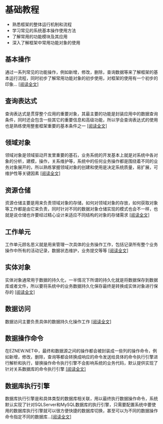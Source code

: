 # 基础教程

+ 熟悉框架的整体运行机制和流程
+ 学习常见的系统基本操作使用方法
+ 了解常用的功能模块及其应用
+ 深入了解框架中常用功能对象的使用

## 基本操作

通过一系列常见的功能操作，例如新增，修改，删除，查询数据等来了解框架的基本运行流程，同时初步了解常用功能对象的初步使用，对框架的使用有一个初步的印象... [[阅读全文]](basicoperation)

## 查询表达式

查询表达式是贯穿整个应用的重要对象，其最主要的功能是封装应用中的数据查询条件，同时还会包含一些其它的重要信息和高级功能，所以学会查询表达式的使用也是熟练使用整套框架重要的基本条件之一 [[阅读全文]](basicoperation)

## 领域对象

领域对象是领域驱动开发里重要的基石，业务系统的开发基本上就是对系统中各对象的分析，建模，操作，关系维护等，系统中的任何业务操作都是围绕着不同的业务对象展开的，所以熟练掌握领域对象的创建和使用是决定系统质量，易扩展，可维护性等关键因素 [[阅读全文]](basicoperation)

## 资源仓储

资源仓储主要是用来负责领域对象的存储，如何对领域对象的存放，如何获取对象等工作都是由它来负责，同时针对不同的数据对象仓储实现的模式也会不一样，也就是说仓储也许要经过精心设计来适应不同结构的对象的存储需求 [[阅读全文]](basicoperation)

## 工作单元

工作单元顾名思义就是用来管理一次具体的业务操作工作，包括记录所有整个业务操作中所有的活动记录，数据状态维护，业务提交等等 [[阅读全文]](basicoperation)

## 实体对象

实体对象通常用于数据的持久化，一半情况下所谓的持久化就是将数据保存到数据库或者文件，所以要将系统中的业务数据持久化保存最终是转换成实体对象进行保存的 [[阅读全文]](basicoperation)

## 数据访问

数据访问主要负责具体的数据持久化操作工作 [[阅读全文]](basicoperation)

## 数据操作命令

在EZNEW.NET中，最终和数据源之间的操作都会被封装成一些列的操作命令，例如新增，修改，删除，查询等都会转换成响应的命令发送给具体的命令执行引擎进行解析和执行，替换操作命令执行引擎不会影响系统的业务代码，默认提供实现了针对关系数据库的命令执行引擎 [[阅读全文]](basicoperation)

## 数据库执行引擎

数据库执行引擎是和具体类型的数据库相关联，用以最终执行数据操作命令，系统默认实现了针对SQLServer和MySQL数据库的执行引擎，只需要配置系统中要使用的数据库执行引擎就可以很方便快捷的数据库切换，甚至可以为不同的数据操作命令指定不同的数据库...[[阅读全文]](basicoperation)
